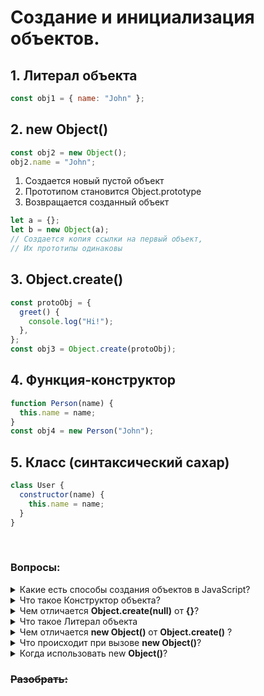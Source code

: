 # Создание и инициализация объектов.

## 1. Литерал объекта

```js
const obj1 = { name: "John" };
```

## 2. new Object()

```js
const obj2 = new Object();
obj2.name = "John";
```

1. Создается новый пустой объект
2. Прототипом становится Object.prototype
3. Возвращается созданный объект

```js
let a = {};
let b = new Object(a);
// Создается копия ссылки на первый объект,
// Их прототипы одинаковы
```

## 3. Object.create()

```js
const protoObj = {
  greet() {
    console.log("Hi!");
  },
};
const obj3 = Object.create(protoObj);
```

## 4. Функция-конструктор

```js
function Person(name) {
  this.name = name;
}
const obj4 = new Person("John");
```

## 5. Класс (синтаксический сахар)

```js
class User {
  constructor(name) {
    this.name = name;
  }
}
```

<!-- #### Что такое Конструктор объекта -->

<br>

### Вопросы:

<details>
<summary>Какие есть способы создания объектов в JavaScript?</summary>

- Литерал объекта
- Конструктор объекта
- Object.create()
- new Object()
- через класс\*

</details>

<details>
<summary>Что такое Конструктор объекта?</summary>

Функция создающая объекты по заданному шаблону.
Используется для множественного создания однотипных объектов.

</details>

<details>
<summary>
Чем отличается <b>Object.create(null)</b> от <b>{}</b>?
</summary>

Поведение идентично.
Их прототипы одинаковы.
{} Быстрее.

</details>

<details>
<summary>
Что такое Литерал объекта
</summary>

Способ записи объекта через круглые скобки

</details>

<details>
<summary>
Чем отличается <b>new Object()</b> от <b>Object.create()</b> ?
</summary>

Object.create() создает новый объект с прототипом.
От прототипа в новом объекте будут наследоваться свойства и методы.

</details>

<details>
<summary>
Что происходит при вызове <b>new Object()</b>?
</summary>

Создается новый объект.
На него вешается глобальный прототип объекта <b>Object.prototype</b>.
Возвращается объект.

</details>

<details>
<summary>
Когда использовать new <b>Object()</b>?
</summary>

Если нужно создать объект с конкретным прототипом

</details>

### ~~Разобрать:~~
